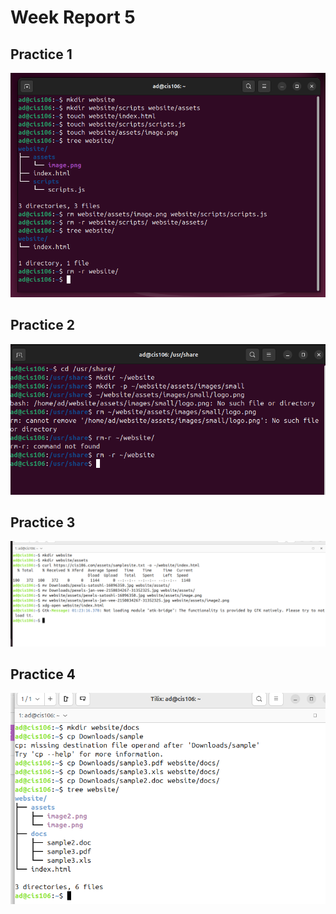 # Week Report 5

## Practice 1
![Practice 1](practice1.png)

## Practice 2
![Practice 2](Practice2.png)

## Practice 3
![Practice 3](practice3.png)

## Practice 4
![Practice 4](practice4.png)
